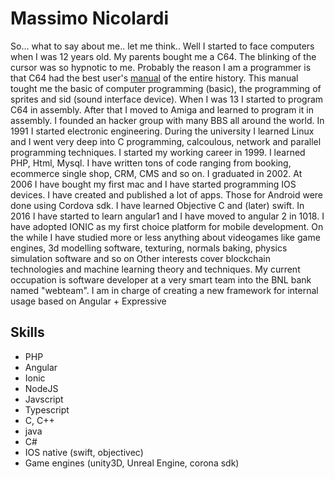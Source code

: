 # Massimo Nicolardi

So... what to say about me.. let me think..
Well I started to face computers when I was 12 years old. My parents bought me a C64. The blinking of the cursor was so hypnotic to me. Probably the reason I am a programmer is that C64 had the best user's [manual](https://ia802908.us.archive.org/21/items/Commodore_64_Microcomputer_Manuale_duso_1982_Commodore_IT/Commodore_64_Microcomputer_Manuale_duso_1982_Commodore_IT.pdf) of the entire history.
This manual tought me the basic of computer programming (basic), the programming of sprites and sid (sound interface device).
When I was 13 I started to program C64 in assembly. 
After that I moved to Amiga and learned to program it in assembly. I founded an hacker group with many BBS all around the world. In 1991 I started electronic engineering. During the university I learned Linux and I went very deep into C programming, calcoulous, network and parallel programming techniques.
I started my working career in 1999. I learned PHP, Html, Mysql. I have written tons of code ranging from booking, ecommerce single shop, CRM, CMS and so on.
I graduated in 2002.
At 2006 I have bought my first mac and I have started programming IOS devices. I have created and published a lot of apps. 
Those for Android were done using Cordova sdk.
I have learned Objective C and (later) swift.
In 2016 I have started to learn angular1 and I have moved to angular 2 in 1018. I have adopted  IONIC as my first choice platform for mobile development.
On the while I have studied more or less anything about videogames like game engines, 3d modelling software, texturing, normals baking, physics simulation software and so on
Other interests cover blockchain technologies and machine learning theory and techniques. 
My current occupation is software developer at a very smart team into the BNL bank named "webteam". I am in charge of creating a new framework for internal usage based on Angular + Expressive

 
## Skills

 - PHP
 - Angular 
 - Ionic
 - NodeJS
 - Javscript 
 - Typescript
 - C, C++
 - java
 - C#
 - IOS native (swift, objectivec)
 - Game engines (unity3D, Unreal Engine, corona sdk)
 
 
